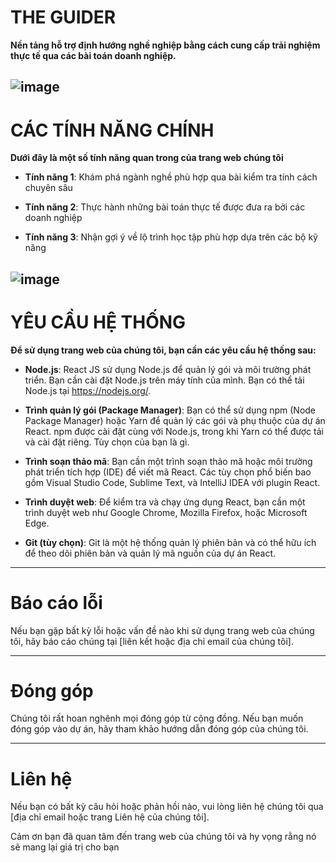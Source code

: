 # THE GUIDER

**Nền tảng hỗ trợ định hướng nghề nghiệp bằng cách cung cấp trải nghiệm thực tế qua các bài toán doanh nghiệp.**

![image](https://scontent.fhan3-2.fna.fbcdn.net/v/t1.15752-9/385461186_1791665054645140_3308626357062126557_n.png?_nc_cat=101&ccb=1-7&_nc_sid=ae9488&_nc_ohc=sgIdeX2p3KsAX-I6z-q&_nc_ht=scontent.fhan3-2.fna&oh=03_AdQoBV86LesGLUx-S9BR42Wk3xp_B0qxcT1rsqSM0vsc7Q&oe=65407773)
---
# **CÁC TÍNH NĂNG CHÍNH**

**Dưới đây là một số tính năng quan trong của trang web chúng tôi**

* **Tính năng 1**: Khám phá ngành nghề phù hợp qua bài kiểm tra tính cách chuyên sâu

* **Tính năng 2**: Thực hành những bài toán thực tế được đưa ra bởi các doanh nghiệp

* **Tính năng 3**: Nhận gợi ý về lộ trình học tập phù hợp dựa trên các bộ kỹ năng



![image](https://scontent.fhan3-1.fna.fbcdn.net/v/t1.15752-9/385464339_1372290330386136_4695222778496497418_n.png?_nc_cat=105&ccb=1-7&_nc_sid=ae9488&_nc_ohc=n3EWBHkBL2EAX8miNgT&_nc_ht=scontent.fhan3-1.fna&oh=03_AdQZRFMs4iJqJ5PP7rk-fkOqgaCZzxnwa_57Y60V_0AQag&oe=65406A8C)
---

# YÊU CẦU HỆ THỐNG
**Để sử dụng trang web của chúng tôi, bạn cần các yêu cầu hệ thống sau:**


* **Node.js**: React JS sử dụng Node.js để quản lý gói và môi trường phát triển. Bạn cần cài đặt Node.js trên máy tính của mình. Bạn có thể tải Node.js tại https://nodejs.org/.

* **Trình quản lý gói (Package Manager)**: Bạn có thể sử dụng npm (Node Package Manager) hoặc Yarn để quản lý các gói và phụ thuộc của dự án React. npm được cài đặt cùng với Node.js, trong khi Yarn có thể được tải và cài đặt riêng. Tùy chọn của bạn là gì.

* **Trình soạn thảo mã**: Bạn cần một trình soạn thảo mã hoặc môi trường phát triển tích hợp (IDE) để viết mã React. Các tùy chọn phổ biến bao gồm Visual Studio Code, Sublime Text, và IntelliJ IDEA với plugin React.



* **Trình duyệt web**: Để kiểm tra và chạy ứng dụng React, bạn cần một trình duyệt web như Google Chrome, Mozilla Firefox, hoặc Microsoft Edge.



* **Git (tùy chọn)**: Git là một hệ thống quản lý phiên bản và có thể hữu ích để theo dõi phiên bản và quản lý mã nguồn của dự án React.


---

# **Báo cáo lỗi**
Nếu bạn gặp bất kỳ lỗi hoặc vấn đề nào khi sử dụng trang web của chúng tôi, hãy báo cáo chúng tại [liên kết hoặc địa chỉ email của chúng tôi].

---

# **Đóng góp**
Chúng tôi rất hoan nghênh mọi đóng góp từ cộng đồng. Nếu bạn muốn đóng góp vào dự án, hãy tham khảo hướng dẫn đóng góp của chúng tôi.

---
# **Liên hệ**

Nếu bạn có bất kỳ câu hỏi hoặc phản hồi nào, vui lòng liên hệ chúng tôi qua [địa chỉ email hoặc trang Liên hệ của chúng tôi].

Cảm ơn bạn đã quan tâm đến trang web của chúng tôi và hy vọng rằng nó sẽ mang lại giá trị cho bạn

